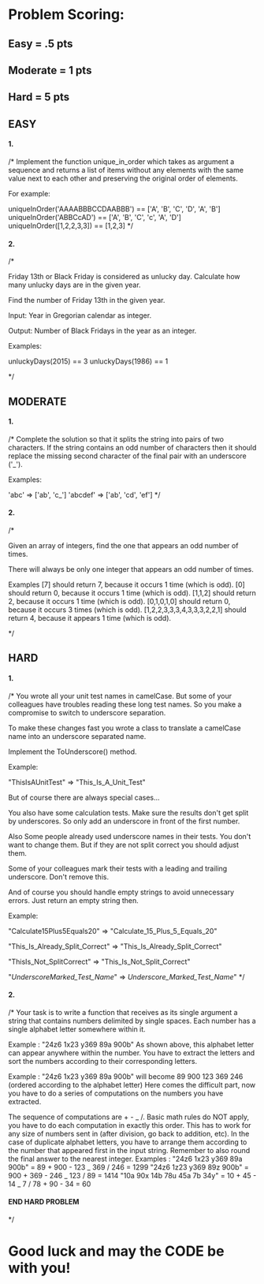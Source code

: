 # Problem Scoring:

## Easy = .5 pts
## Moderate = 1 pts
## Hard = 5 pts

## EASY

#### 1.

/\*
Implement the function unique_in_order which takes as argument a sequence and returns a list of items without any elements with the same value next to each other and preserving the original order of elements.

For example:

uniqueInOrder('AAAABBBCCDAABBB') == ['A', 'B', 'C', 'D', 'A', 'B']
uniqueInOrder('ABBCcAD') == ['A', 'B', 'C', 'c', 'A', 'D']
uniqueInOrder([1,2,2,3,3]) == [1,2,3]
\*/

#### 2.

/\*

Friday 13th or Black Friday is considered as unlucky day. Calculate how many unlucky days are in the given year.

Find the number of Friday 13th in the given year.

Input: Year in Gregorian calendar as integer.

Output: Number of Black Fridays in the year as an integer.

Examples:

unluckyDays(2015) == 3
unluckyDays(1986) == 1

\*/

## MODERATE

#### 1.

/\*
Complete the solution so that it splits the string into pairs of two characters. If the string contains an odd number of characters then it should replace the missing second character of the final pair with an underscore ('\_').

Examples:

'abc' => ['ab', 'c_']
'abcdef' => ['ab', 'cd', 'ef']
\*/

#### 2.

/\*

Given an array of integers, find the one that appears an odd number of times.

There will always be only one integer that appears an odd number of times.

Examples
[7] should return 7, because it occurs 1 time (which is odd).
[0] should return 0, because it occurs 1 time (which is odd).
[1,1,2] should return 2, because it occurs 1 time (which is odd).
[0,1,0,1,0] should return 0, because it occurs 3 times (which is odd).
[1,2,2,3,3,3,4,3,3,3,2,2,1] should return 4, because it appears 1 time (which is odd).

\*/

## HARD

#### 1.

/\*
You wrote all your unit test names in camelCase. But some of your colleagues have troubles reading these long test names. So you make a compromise to switch to underscore separation.

To make these changes fast you wrote a class to translate a camelCase name into an underscore separated name.

Implement the ToUnderscore() method.

Example:

"ThisIsAUnitTest" => "This_Is_A_Unit_Test"

But of course there are always special cases...

You also have some calculation tests. Make sure the results don't get split by underscores. So only add an underscore in front of the first number.

Also Some people already used underscore names in their tests. You don't want to change them. But if they are not split correct you should adjust them.

Some of your colleagues mark their tests with a leading and trailing underscore. Don't remove this.

And of course you should handle empty strings to avoid unnecessary errors. Just return an empty string then.

Example:

"Calculate15Plus5Equals20" => "Calculate_15_Plus_5_Equals_20"

"This_Is_Already_Split_Correct" => "This_Is_Already_Split_Correct"

"ThisIs_Not_SplitCorrect" => "This_Is_Not_Split_Correct"

"_UnderscoreMarked_Test_Name_" => _Underscore_Marked_Test_Name_"
\*/


#### 2.
/\*
Your task is to write a function that receives as its single argument a string that contains numbers delimited by single spaces. Each number has a single alphabet letter somewhere within it.

Example : "24z6 1x23 y369 89a 900b"
As shown above, this alphabet letter can appear anywhere within the number. You have to extract the letters and sort the numbers according to their corresponding letters.

Example : "24z6 1x23 y369 89a 900b" will become 89 900 123 369 246 (ordered according to the alphabet letter)
Here comes the difficult part, now you have to do a series of computations on the numbers you have extracted.

The sequence of computations are + - _ /. Basic math rules do NOT apply, you have to do each computation in exactly this order.
This has to work for any size of numbers sent in (after division, go back to addition, etc).
In the case of duplicate alphabet letters, you have to arrange them according to the number that appeared first in the input string.
Remember to also round the final answer to the nearest integer.
Examples :
"24z6 1x23 y369 89a 900b" = 89 + 900 - 123 _ 369 / 246 = 1299
"24z6 1z23 y369 89z 900b" = 900 + 369 - 246 _ 123 / 89 = 1414
"10a 90x 14b 78u 45a 7b 34y" = 10 + 45 - 14 _ 7 / 78 + 90 - 34 = 60

####  END HARD PROBLEM

\*/

# Good luck and may the CODE be with you!
